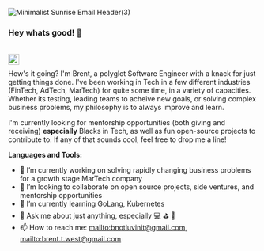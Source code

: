 ![Minimalist Sunrise Email Header(3)](https://user-images.githubusercontent.com/6893099/117157699-d07fdf80-ad8c-11eb-8b88-9a00b3c1c957.gif)

### Hey whats good! 👋
<br />
<a href="https://www.linkedin.com/in/brent-west-0a76244/">
  <img align="left" alt="Brent's LinkedIN" width="22px" src="https://raw.githubusercontent.com/peterthehan/peterthehan/master/assets/linkedin.svg" />
<br />
</a>

How's it going? I'm Brent, a polyglot Software Engineer with a knack for just getting things done. I've been working in Tech in a few different industries (FinTech, AdTech, MarTech) for quite some time, in a variety of capacities. Whether its testing, leading teams to acheive new goals, or solving complex business problems, my philosophy is to always improve and learn.

I'm currently looking for mentorship opportunities (both giving and receiving) **especially** Blacks in Tech, as well as fun open-source projects to contribute to. If any of that sounds cool, feel free to drop me a line!


**Languages and Tools:** 




- 🔭 I’m currently working on solving rapidly changing business problems for a growth stage MarTech company
- 👯 I’m looking to collaborate on open source projects, side ventures, and mentorship opportunities
- 🌱 I’m currently learning GoLang, Kubernetes 
- 💬 Ask me about just anything, especially 💻 ⛳ 🏀
- 📫 How to reach me: <mailto:bnotluvinit@gmail.com>, <mailto:brent.t.west@gmail.com>
<!--
**bnotluvinit/bnotluvinit** is a ✨ _special_ ✨ repository because its `README.md` (this file) appears on your GitHub profile.

Here are some ideas to get you started:






- 😄 Pronouns: ...
- ⚡ Fun fact: ...
-->


